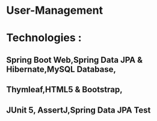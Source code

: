 # User-Management
# Technologies :
 ## Spring Boot Web,Spring Data JPA & Hibernate,MySQL Database,
 ## Thymleaf,HTML5 & Bootstrap,
 ## JUnit 5, AssertJ,Spring Data JPA Test

